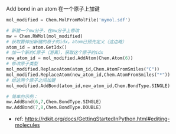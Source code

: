 Add bond in an atom 在一个原子上加键
```py
mol_modified = Chem.MolFromMolFile('mymol.sdf')

# 新建一个mw分子，在mw分子上修改
mw = Chem.RWMol(mol_modified)
# 获取要伸出新键的原子的idx。atom已预先定义（这边略）
atom_id = atom.GetIdx()
# 加一个新的C原子（游离），获取这个原子的idx
new_atom_id = mol_modified.AddAtom(Chem.Atom(6))
# 修改原子类型
mol_modified.ReplaceAtom(atom_id,Chem.AtomFromSmiles("C"))
mol_modified.ReplaceAtom(new_atom_id,Chem.AtomFromSmiles("*"))
# 给这两个原子之间加键
mol_modified.AddBond(atom_id,new_atom_id,Chem.BondType.SINGLE)
```

```py
# 简单的示例：
mw.AddBond(6,7,Chem.BondType.SINGLE)
mw.AddBond(7,8,Chem.BondType.DOUBLE)
```


* ref: https://rdkit.org/docs/GettingStartedInPython.html#editing-molecules
